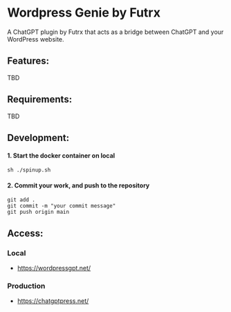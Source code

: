 # Wordpress Genie by Futrx
A ChatGPT plugin by Futrx that acts as a bridge between ChatGPT and your WordPress website.


## Features:
TBD


## Requirements:
TBD


## Development:

#### 1. Start the docker container on local
    sh ./spinup.sh

#### 2. Commit your work, and push to the repository
    git add .
    git commit -m "your commit message"
    git push origin main

## Access:

### Local
- https://wordpressgpt.net/


### Production
- https://chatgptpress.net/
